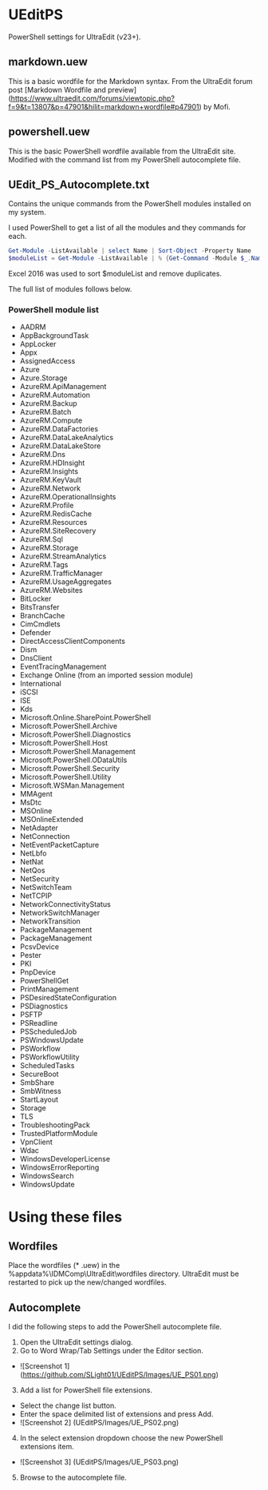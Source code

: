 # UEditPS
PowerShell settings for UltraEdit (v23+).

## markdown.uew
This is a basic wordfile for the Markdown syntax. 
From the UltraEdit forum post [Markdown Wordfile and preview] (https://www.ultraedit.com/forums/viewtopic.php?f=9&t=13807&p=47901&hilit=markdown+wordfile#p47901) by Mofi.

## powershell.uew
This is the basic PowerShell wordfile available from the UltraEdit site. Modified with the command list from my PowerShell autocomplete file.

## UEdit_PS_Autocomplete.txt
Contains the unique commands from the PowerShell modules installed on my system.

I used PowerShell to get a list of all the modules and they commands for each.
```PowerShell
Get-Module -ListAvailable | select Name | Sort-Object -Property Name
$moduleList = Get-Module -ListAvailable | % {Get-Command -Module $_.Name | select Name}
```

Excel 2016 was used to sort $moduleList and remove duplicates.

The full list of modules follows below.
### PowerShell module list
* AADRM
* AppBackgroundTask
* AppLocker
* Appx
* AssignedAccess
* Azure
* Azure.Storage
* AzureRM.ApiManagement
* AzureRM.Automation
* AzureRM.Backup
* AzureRM.Batch
* AzureRM.Compute
* AzureRM.DataFactories
* AzureRM.DataLakeAnalytics
* AzureRM.DataLakeStore
* AzureRM.Dns
* AzureRM.HDInsight
* AzureRM.Insights
* AzureRM.KeyVault
* AzureRM.Network
* AzureRM.OperationalInsights
* AzureRM.Profile
* AzureRM.RedisCache
* AzureRM.Resources
* AzureRM.SiteRecovery
* AzureRM.Sql
* AzureRM.Storage
* AzureRM.StreamAnalytics
* AzureRM.Tags
* AzureRM.TrafficManager
* AzureRM.UsageAggregates
* AzureRM.Websites
* BitLocker
* BitsTransfer
* BranchCache
* CimCmdlets
* Defender
* DirectAccessClientComponents
* Dism
* DnsClient
* EventTracingManagement
* Exchange Online (from an imported session module)
* International
* iSCSI
* ISE
* Kds
* Microsoft.Online.SharePoint.PowerShell
* Microsoft.PowerShell.Archive
* Microsoft.PowerShell.Diagnostics
* Microsoft.PowerShell.Host
* Microsoft.PowerShell.Management
* Microsoft.PowerShell.ODataUtils
* Microsoft.PowerShell.Security
* Microsoft.PowerShell.Utility
* Microsoft.WSMan.Management
* MMAgent
* MsDtc
* MSOnline
* MSOnlineExtended
* NetAdapter
* NetConnection
* NetEventPacketCapture
* NetLbfo
* NetNat
* NetQos
* NetSecurity
* NetSwitchTeam
* NetTCPIP
* NetworkConnectivityStatus
* NetworkSwitchManager
* NetworkTransition
* PackageManagement
* PackageManagement
* PcsvDevice
* Pester
* PKI
* PnpDevice
* PowerShellGet
* PrintManagement
* PSDesiredStateConfiguration
* PSDiagnostics
* PSFTP
* PSReadline
* PSScheduledJob
* PSWindowsUpdate
* PSWorkflow
* PSWorkflowUtility
* ScheduledTasks
* SecureBoot
* SmbShare
* SmbWitness
* StartLayout
* Storage
* TLS
* TroubleshootingPack
* TrustedPlatformModule
* VpnClient
* Wdac
* WindowsDeveloperLicense
* WindowsErrorReporting
* WindowsSearch
* WindowsUpdate

# Using these files
## Wordfiles
Place the wordfiles (* .uew) in the %appdata%\IDMComp\UltraEdit\wordfiles directory. 
UltraEdit must be restarted to pick up the new/changed wordfiles.

## Autocomplete
I did the following steps to add the PowerShell autocomplete file.

1. Open the UltraEdit settings dialog.
2. Go to Word Wrap/Tab Settings under the Editor section.
  - ![Screenshot 1] (https://github.com/SLight01/UEditPS/Images/UE_PS01.png)
3. Add a list for PowerShell file extensions.
  - Select the change list button.
  - Enter the space delimited list of extensions and press Add.
  - ![Screenshot 2] (UEditPS/Images/UE_PS02.png)
4. In the select extension dropdown choose the new PowerShell extensions item.
  - ![Screenshot 3] (UEditPS/Images/UE_PS03.png)
5. Browse to the autocomplete file.
